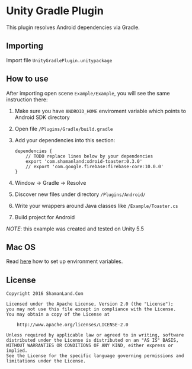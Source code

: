 # Unity Gradle Plugin

This plugin resolves Android dependencies via Gradle.

## Importing

Import file `UnityGradlePlugin.unitypackage`

## How to use

After importing open scene `Example/Example`, you will see the same instruction there:

 1. Make sure you have `ANDROID_HOME` enviroment variable which points to Android SDK directory

 2. Open file `/Plugins/Gradle/build.gradle`

 3. Add your dependencies into this section:

        dependencies {
            // TODO replace lines below by your dependencies
            export 'com.shamanland:xdroid-toaster:0.3.0'
            // export 'com.google.firebase:firebase-core:10.0.0'
        }

 4. Window -> Gradle -> Resolve

 5. Discover new files under directory `/Plugins/Android/`

 6. Write your wrappers around Java classes like `/Example/Toaster.cs`

 7. Build project for Android

*NOTE*: this example was created and tested on Unity 5.5

## Mac OS

Read [here][1] how to set up environment variables.

## License

```
Copyright 2016 ShamanLand.Com

Licensed under the Apache License, Version 2.0 (the "License");
you may not use this file except in compliance with the License.
You may obtain a copy of the License at

    http://www.apache.org/licenses/LICENSE-2.0

Unless required by applicable law or agreed to in writing, software
distributed under the License is distributed on an "AS IS" BASIS,
WITHOUT WARRANTIES OR CONDITIONS OF ANY KIND, either express or implied.
See the License for the specific language governing permissions and
limitations under the License.
```

 [1]: http://stackoverflow.com/a/25912736/1891118
 